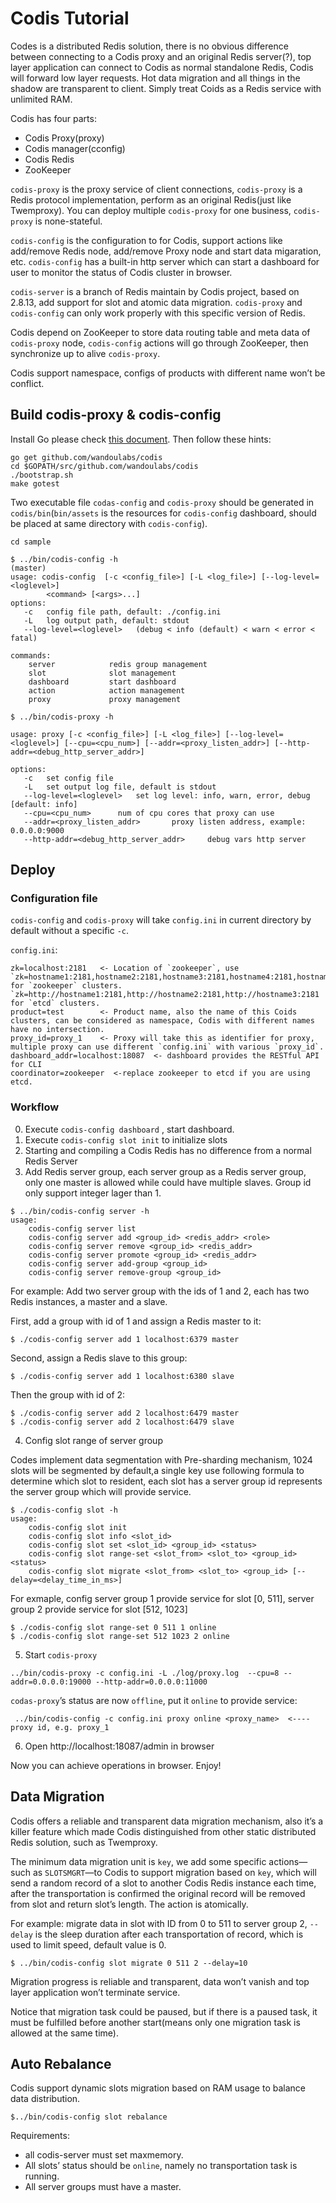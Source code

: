 # Codis Tutorial

Codes is a distributed Redis solution, there is no obvious difference between connecting to a Codis proxy and an original Redis server(?), top layer application can connect to Codis as normal standalone Redis, Codis will forward low layer requests. Hot data migration and all things in the shadow are transparent to client. Simply treat Coids as a Redis service with unlimited RAM. 

Codis has four parts:
* Codis Proxy(proxy)
* Codis manager(cconfig)
* Codis Redis
* ZooKeeper

`codis-proxy` is the proxy service of client connections, `codis-proxy` is a Redis protocol implementation, perform as an original Redis(just like Twemproxy). You can deploy multiple `codis-proxy` for one business, `codis-proxy` is none-stateful.

`codis-config` is the configuration to for Codis, support actions like add/remove Redis node, add/remove Proxy node and start data migaration, etc. `codis-config` has a built-in http server which can start a dashboard for user to monitor the status of Codis cluster in browser.

`codis-server` is a branch of Redis maintain by Codis project, based on 2.8.13, add support for slot and atomic data migration. `codis-proxy` and `codis-config` can only work properly with this specific version of Redis.

Codis depend on ZooKeeper to store data routing table and meta data of `codis-proxy` node, `codis-config` actions will go through ZooKeeper, then synchronize up to alive `codis-proxy`.

Codis support namespace, configs of products with different name  won’t be conflict.

## Build codis-proxy & codis-config

Install Go please check [this document](https://github.com/astaxie/build-web-application-with-golang/blob/master/ebook/01.1.md). Then follow these hints:

```
go get github.com/wandoulabs/codis
cd $GOPATH/src/github.com/wandoulabs/codis
./bootstrap.sh
make gotest
```

Two executable file `codas-config` and `codis-proxy` should be generated in `codis/bin`(`bin/assets` is the resources for `codis-config` dashboard, should be placed at same directory with `codis-config`).

```
cd sample

$ ../bin/codis-config -h                                                                                                                                                                                                                           (master)
usage: codis-config  [-c <config_file>] [-L <log_file>] [--log-level=<loglevel>]
        <command> [<args>...]
options:
   -c   config file path, default: ./config.ini
   -L   log output path, default: stdout
   --log-level=<loglevel>   (debug < info (default) < warn < error < fatal)

commands:
    server            redis group management
    slot              slot management
    dashboard         start dashboard
    action            action management
    proxy             proxy management
```

```
$ ../bin/codis-proxy -h

usage: proxy [-c <config_file>] [-L <log_file>] [--log-level=<loglevel>] [--cpu=<cpu_num>] [--addr=<proxy_listen_addr>] [--http-addr=<debug_http_server_addr>]

options:
   -c	set config file
   -L	set output log file, default is stdout
   --log-level=<loglevel>	set log level: info, warn, error, debug [default: info]
   --cpu=<cpu_num>		num of cpu cores that proxy can use
   --addr=<proxy_listen_addr>		proxy listen address, example: 0.0.0.0:9000
   --http-addr=<debug_http_server_addr>		debug vars http server
```

## Deploy

### Configuration file

`codis-config` and `codis-proxy` will take `config.ini` in current directory by default without a specific `-c`.

`config.ini`:

```
zk=localhost:2181   <- Location of `zookeeper`, use `zk=hostname1:2181,hostname2:2181,hostname3:2181,hostname4:2181,hostname5:2181` for `zookeeper` clusters.
`zk=http://hostname1:2181,http://hostname2:2181,http://hostname3:2181 for `etcd` clusters.
product=test        <- Product name, also the name of this Coids clusters, can be considered as namespace, Codis with different names have no intersection. 
proxy_id=proxy_1    <- Proxy will take this as identifier for proxy, multiple proxy can use different `config.ini` with various `proxy_id`.
dashboard_addr=localhost:18087  <- dashboard provides the RESTful API for CLI
coordinator=zookeeper  <-replace zookeeper to etcd if you are using etcd.
```

### Workflow
0. Execute `codis-config dashboard` , start dashboard.
1. Execute `codis-config slot init` to initialize slots
2. Starting and compiling a Codis Redis has no difference from a normal Redis Server
3. Add Redis server group, each server group as a Redis server group, only one master is allowed while could have multiple slaves. Group id only support integer lager than 1.

```
$ ../bin/codis-config server -h
usage:
    codis-config server list
    codis-config server add <group_id> <redis_addr> <role>
    codis-config server remove <group_id> <redis_addr>
    codis-config server promote <group_id> <redis_addr>
    codis-config server add-group <group_id>
    codis-config server remove-group <group_id>
```

For example: Add two server group with the ids of 1 and 2, each has two Redis instances, a master and a slave.

First, add a group with id of 1 and assign a Redis master to it:

```
$ ./codis-config server add 1 localhost:6379 master
```

Second, assign a Redis slave to this group:

```
$ ./codis-config server add 1 localhost:6380 slave
```

Then the group with id of 2:

```
$ ./codis-config server add 2 localhost:6479 master
$ ./codis-config server add 2 localhost:6479 slave
```

4. Config slot range of server group

Codes implement data segmentation with Pre-sharding mechanism, 1024 slots will be segmented by default,a single key use following formula to determine which slot to resident, each slot has a server group id represents the server group which will provide service.

```
$ ./codis-config slot -h                                                                                                                                                                                                                     
usage:
    codis-config slot init
    codis-config slot info <slot_id>
    codis-config slot set <slot_id> <group_id> <status>
    codis-config slot range-set <slot_from> <slot_to> <group_id> <status>
    codis-config slot migrate <slot_from> <slot_to> <group_id> [--delay=<delay_time_in_ms>]
```

For exmaple, config server group 1 provide service for slot [0, 511], server group 2 provide service for slot [512, 1023]

```
$ ./codis-config slot range-set 0 511 1 online
$ ./codis-config slot range-set 512 1023 2 online
```

5. Start `codis-proxy`

```
../bin/codis-proxy -c config.ini -L ./log/proxy.log  --cpu=8 --addr=0.0.0.0:19000 --http-addr=0.0.0.0:11000
```

`codas-proxy`’s status are now `offline`, put it `online` to provide service:

```
 ../bin/codis-config -c config.ini proxy online <proxy_name>  <---- proxy id, e.g. proxy_1
```

6. Open http://localhost:18087/admin in browser

Now you can achieve operations in browser. Enjoy!

## Data Migration

Codis offers a reliable and transparent data migration mechanism, also it’s a killer feature which made Codis distinguished from other static distributed Redis solution, such as Twemproxy.

The minimum data migration unit is `key`, we add some specific actions—such as `SLOTSMGRT`—to Codis to support migration based on `key`, which will send a random record of a slot to another Codis Redis instance each time, after the transportation is confirmed the original record will be removed from slot and return slot’s length. The action is atomically.

For example: migrate data in slot with ID from 0 to 511 to server group 2, `--delay` is the sleep duration after each transportation of record, which is used to limit speed, default value is 0. 

```
$ ../bin/codis-config slot migrate 0 511 2 --delay=10
```

Migration progress is reliable and transparent, data won’t vanish and top layer application won’t terminate service. 

Notice that migration task could be paused, but if there is a paused task, it must be fulfilled before another start(means only one migration task is allowed at the same time). 

## Auto Rebalance

Codis support dynamic slots migration based on RAM usage to balance data distribution.
 
```
$../bin/codis-config slot rebalance
```

Requirements:
 * all codis-server must set maxmemory.
 * All slots’ status should be `online`, namely no transportation task is running. 
 * All server groups must have a master. 
